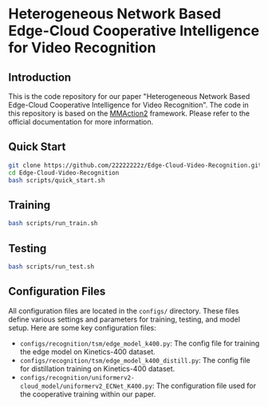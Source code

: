 # Heterogeneous Network Based Edge-Cloud Cooperative Intelligence for Video Recognition

## Introduction
This is the code repository for our paper "Heterogeneous Network Based Edge-Cloud Cooperative Intelligence for Video Recognition". The code in this repository is based on the [MMAction2](https://github.com/open-mmlab/mmaction2) framework. Please refer to the official documentation for more information.

## Quick Start

```bash
git clone https://github.com/22222222z/Edge-Cloud-Video-Recognition.git
cd Edge-Cloud-Video-Recognition
bash scripts/quick_start.sh
```

## Training
```bash
bash scripts/run_train.sh
```

## Testing
```bash
bash scripts/run_test.sh
```

## Configuration Files
All configuration files are located in the `configs/` directory. These files define various settings and parameters for training, testing, and model setup. Here are some key configuration files:

- `configs/recognition/tsm/edge_model_k400.py`: The config file for training the edge model on Kinetics-400 dataset.
- `configs/recognition/tsm/edge_model_k400_distill.py`: The config file for distillation training on Kinetics-400 dataset.
- `configs/recognition/uniformerv2-cloud_model/uniformerv2_ECNet_K400.py`: The configuration file used for the cooperative training within our paper.